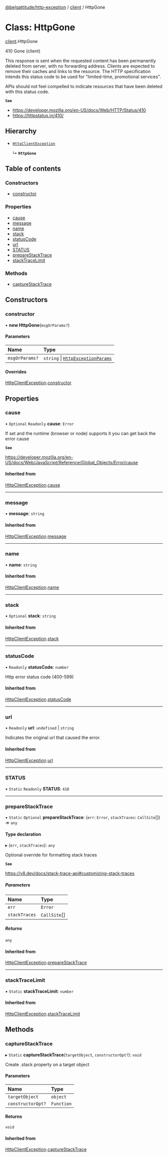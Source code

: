 [@belgattitude/http-exception](../README.md) / [client](../modules/client.md) / HttpGone

# Class: HttpGone

[client](../modules/client.md).HttpGone

410 Gone (client)

This response is sent when the requested content has been permanently deleted from server, with no forwarding address.
Clients are expected to remove their caches and links to the resource. The HTTP specification intends
this status code to be used for "limited-time, promotional services".

APIs should not feel compelled to indicate resources that have been deleted with this status code.

**`See`**

- https://developer.mozilla.org/en-US/docs/Web/HTTP/Status/410
- https://httpstatus.in/410/

## Hierarchy

- [`HttpClientException`](base.HttpClientException.md)

  ↳ **`HttpGone`**

## Table of contents

### Constructors

- [constructor](client.HttpGone.md#constructor)

### Properties

- [cause](client.HttpGone.md#cause)
- [message](client.HttpGone.md#message)
- [name](client.HttpGone.md#name)
- [stack](client.HttpGone.md#stack)
- [statusCode](client.HttpGone.md#statuscode)
- [url](client.HttpGone.md#url)
- [STATUS](client.HttpGone.md#status)
- [prepareStackTrace](client.HttpGone.md#preparestacktrace)
- [stackTraceLimit](client.HttpGone.md#stacktracelimit)

### Methods

- [captureStackTrace](client.HttpGone.md#capturestacktrace)

## Constructors

### constructor

• **new HttpGone**(`msgOrParams?`)

#### Parameters

| Name           | Type                                                                         |
| :------------- | :--------------------------------------------------------------------------- |
| `msgOrParams?` | `string` \| [`HttpExceptionParams`](../modules/types.md#httpexceptionparams) |

#### Overrides

[HttpClientException](base.HttpClientException.md).[constructor](base.HttpClientException.md#constructor)

## Properties

### cause

• `Optional` `Readonly` **cause**: `Error`

If set and the runtime (browser or node) supports it
you can get back the error cause

**`See`**

https://developer.mozilla.org/en-US/docs/Web/JavaScript/Reference/Global_Objects/Error/cause

#### Inherited from

[HttpClientException](base.HttpClientException.md).[cause](base.HttpClientException.md#cause)

---

### message

• **message**: `string`

#### Inherited from

[HttpClientException](base.HttpClientException.md).[message](base.HttpClientException.md#message)

---

### name

• **name**: `string`

#### Inherited from

[HttpClientException](base.HttpClientException.md).[name](base.HttpClientException.md#name)

---

### stack

• `Optional` **stack**: `string`

#### Inherited from

[HttpClientException](base.HttpClientException.md).[stack](base.HttpClientException.md#stack)

---

### statusCode

• `Readonly` **statusCode**: `number`

Http error status code (400-599)

#### Inherited from

[HttpClientException](base.HttpClientException.md).[statusCode](base.HttpClientException.md#statuscode)

---

### url

• `Readonly` **url**: `undefined` \| `string`

Indicates the original url that caused the error.

#### Inherited from

[HttpClientException](base.HttpClientException.md).[url](base.HttpClientException.md#url)

---

### STATUS

▪ `Static` `Readonly` **STATUS**: `410`

---

### prepareStackTrace

▪ `Static` `Optional` **prepareStackTrace**: (`err`: `Error`, `stackTraces`: `CallSite`[]) => `any`

#### Type declaration

▸ (`err`, `stackTraces`): `any`

Optional override for formatting stack traces

**`See`**

https://v8.dev/docs/stack-trace-api#customizing-stack-traces

##### Parameters

| Name          | Type         |
| :------------ | :----------- |
| `err`         | `Error`      |
| `stackTraces` | `CallSite`[] |

##### Returns

`any`

#### Inherited from

[HttpClientException](base.HttpClientException.md).[prepareStackTrace](base.HttpClientException.md#preparestacktrace)

---

### stackTraceLimit

▪ `Static` **stackTraceLimit**: `number`

#### Inherited from

[HttpClientException](base.HttpClientException.md).[stackTraceLimit](base.HttpClientException.md#stacktracelimit)

## Methods

### captureStackTrace

▸ `Static` **captureStackTrace**(`targetObject`, `constructorOpt?`): `void`

Create .stack property on a target object

#### Parameters

| Name              | Type       |
| :---------------- | :--------- |
| `targetObject`    | `object`   |
| `constructorOpt?` | `Function` |

#### Returns

`void`

#### Inherited from

[HttpClientException](base.HttpClientException.md).[captureStackTrace](base.HttpClientException.md#capturestacktrace)
